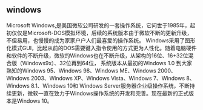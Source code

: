 ## windows

Microsoft Windows,是美国微软公司研发的一套操作系统，它问世于1985年，起初仅仅是Microsoft-DOS模拟环境，后续的系统版本由于微软不断的更新升级，不但易用，也慢慢的成为家家户户人们最喜爱的操作系统。
Windows采用了图形化模式GUI，比起从前的DOS需要键入指令使用的方式更为人性化。随着电脑硬件和软件的不断升级，微软的Windows也在不断升级，从架构的16位、16+32位混合版（Windows9x）、32位再到64位， 系统版本从最初的Windows 1.0 到大家熟知的Windows 95、Windows 98、Windows ME、Windows 2000、Windows 2003、Windows XP、Windows Vista、Windows 7、Windows 8、Windows 8.1、Windows 10和 Windows Server服务器企业级操作系统，不断持续更新，微软一直在致力于Windows操作系统的开发和完善。现在最新的正式版本是Windows 10。